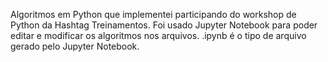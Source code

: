 Algoritmos em Python que implementei participando do workshop de Python da Hashtag Treinamentos.
Foi usado Jupyter Notebook para poder editar e modificar os algoritmos nos arquivos.
.ipynb é o tipo de arquivo gerado pelo Jupyter Notebook.